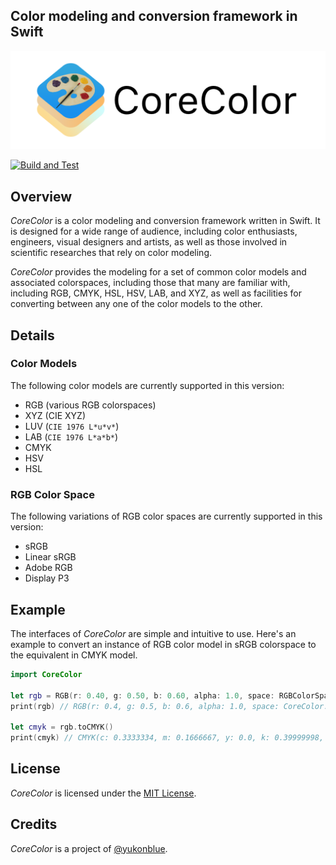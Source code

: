 ## Color modeling and conversion framework in Swift
<img src="Assets/CoreColor_Banner.png" alt="CoreColor">

[![Build and Test](https://github.com/yukonblue/CoreColor/actions/workflows/swift.yml/badge.svg)](https://github.com/yukonblue/CoreColor/actions/workflows/swift.yml)


## Overview

*CoreColor* is a color modeling and conversion framework written in Swift.
It is designed for a wide range of audience, including color enthusiasts,
engineers, visual designers and artists, as well as those involved in
scientific researches that rely on color modeling.

*CoreColor* provides the modeling for a set of common color models and associated colorspaces,
including those that many are familiar with, including RGB, CMYK, HSL, HSV, LAB, and XYZ,
as well as facilities for converting between any one of the color models to the other.

## Details

### Color Models

The following color models are currently supported in this version:

- RGB (various RGB colorspaces)
- XYZ (CIE XYZ)
- LUV (`CIE 1976 L*u*v*`)
- LAB (`CIE 1976 L*a*b*`)
- CMYK
- HSV
- HSL

### RGB Color Space

The following variations of RGB color spaces are currently supported in this version:

- sRGB
- Linear sRGB
- Adobe RGB
- Display P3


## Example

The interfaces of *CoreColor* are simple and intuitive to use. Here's an example
to convert an instance of RGB color model in sRGB colorspace to the equivalent in
CMYK model.

```swift
import CoreColor

let rgb = RGB(r: 0.40, g: 0.50, b: 0.60, alpha: 1.0, space: RGBColorSpaces.sRGB)
print(rgb) // RGB(r: 0.4, g: 0.5, b: 0.6, alpha: 1.0, space: CoreColor.RGBColorSpace(...))

let cmyk = rgb.toCMYK()
print(cmyk) // CMYK(c: 0.3333334, m: 0.1666667, y: 0.0, k: 0.39999998, alpha: 1.0)
```


## License

*CoreColor* is licensed under the [MIT License](https://choosealicense.com/licenses/mit/).


## Credits

*CoreColor* is a project of [@yukonblue](https://github.com/yukonblue).
